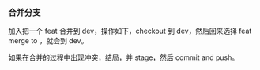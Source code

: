### 合并分支

加入把一个 feat 合并到 dev，操作如下，checkout 到 dev，然后回来选择 feat merge to ，就会到 dev。

如果在合并的过程中出现冲突，结局，并 stage，然后 commit and push。